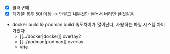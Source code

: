 - [X] 쿨러구매
- [X] 폐기물 봉투 50l 이상 -> 안팔고 내부것만 들어서 버리면 될것같음
- docker build 와 podman build 속도차이가 많이난다, 사용하는 파일 시스템 차이가있다
  - [[../docker|docker]] overlay2  
  - [[../podman|podman]] overlay  
  - vite
